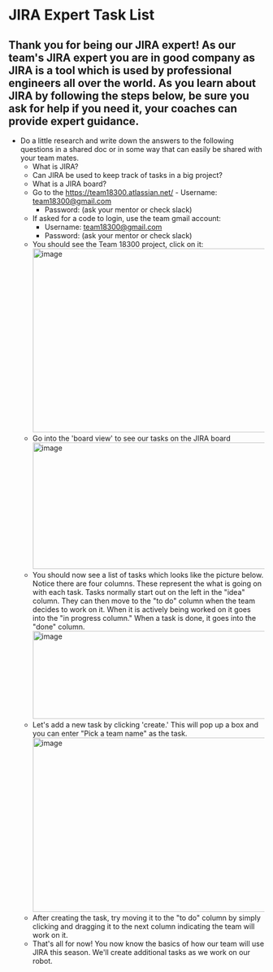# JIRA Expert Task List
## Thank you for being our JIRA expert!  As our team's JIRA expert you are in good company as JIRA is a tool which is used by professional engineers all over the world.  As you learn about JIRA by following the steps below, be sure you ask for help if you need it, your coaches can provide expert guidance.
- Do a little research and write down the answers to the following questions in a shared doc or in some way that can easily be shared with your team mates.
  - What is JIRA?
  - Can JIRA be used to keep track of tasks in a big project?
  - What is a JIRA board?
  - Go to the https://team18300.atlassian.net/
    	- Username: team18300@gmail.com
      - Password: (ask your mentor or check slack)
  - If asked for a code to login, use the team gmail account:
     - Username: team18300@gmail.com
     - Password: (ask your mentor or check slack)
  - You should see the Team 18300 project, click on it:
    <img width="521" height="362" alt="image" src="https://github.com/user-attachments/assets/9bf6cfb5-2e6d-4382-a575-b781cc118b7c" />
  - Go into the 'board view' to see our tasks on the JIRA board
    <img width="1731" height="249" alt="image" src="https://github.com/user-attachments/assets/a4abd9a9-1bf9-4a61-b650-5bb2e16ac013" />
  - You should now see a list of tasks which looks like the picture below.  Notice there are four columns.  These represent the what is going on with each task.  Tasks normally start out on the left in the "idea" column.  They can then move to the "to do" column when the team decides to work on it.  When it is actively being worked on it goes into the "in progress column."  When a task is done, it goes into the "done" column.
    <img width="931" height="173" alt="image" src="https://github.com/user-attachments/assets/2ea95693-e6e5-4b28-b0a9-a9db0824b217" />
  - Let's add a new task by clicking 'create.'  This will pop up a box and you can enter "Pick a team name" as the task.
    <img width="966" height="343" alt="image" src="https://github.com/user-attachments/assets/c79e26fe-186e-4bef-858f-c5f961922408" />
  - After creating the task, try moving it to the "to do" column by simply clicking and dragging it to the next column indicating the team will work on it.
  - That's all for now!  You now know the basics of how our team will use JIRA this season.  We'll create additional tasks as we work on our robot.

